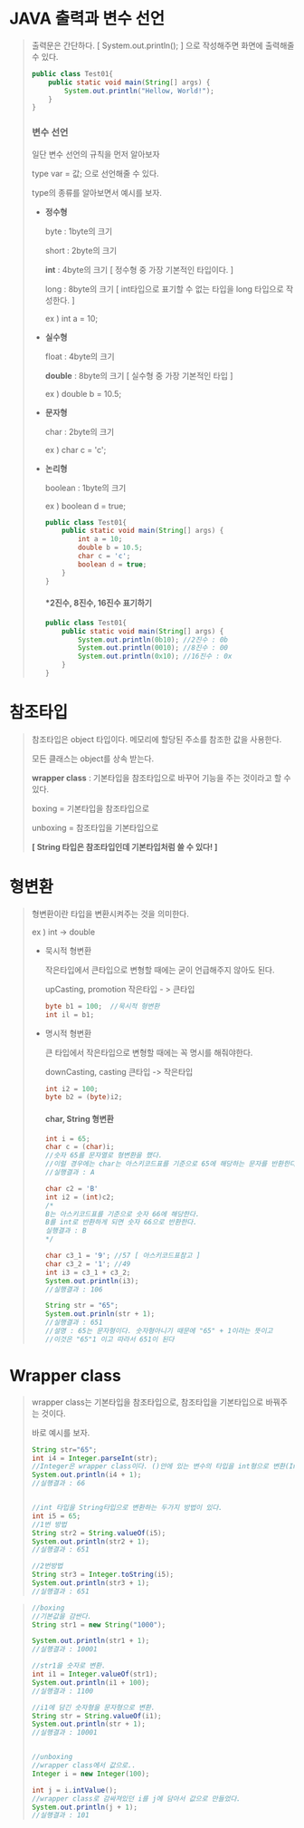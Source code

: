 # JAVA 출력과 변수 선언

> 출력문은 간단하다. [ System.out.println(); ] 으로 작성해주면 화면에 출력해줄 수 있다.
>
> ```java
> public class Test01{
>     public static void main(String[] args) {
>         System.out.println("Hellow, World!");
>     }
> }
> ```
>
>  
>
> ### 변수 선언
>
> 일단 변수 선언의 규칙을 먼저 알아보자
>
> type var = 값; 으로 선언해줄 수 있다.
>
> type의 종류를 알아보면서 예시를 보자.
>
> - **정수형**
>
>   byte : 1byte의 크기
>
>   short : 2byte의 크기
>
>   **int** : 4byte의 크기  [ 정수형 중 가장 기본적인 타입이다. ]
>
>   long : 8byte의 크기 [ int타입으로 표기할 수 없는 타입을 long 타입으로 작성한다. ]
>
>   ex ) int a = 10;
>
> - **실수형**
>
>   float : 4byte의 크기
>
>   **double** : 8byte의 크기 [ 실수형 중 가장 기본적인 타입 ]
>
>   ex ) double b = 10.5;
>
> - **문자형**
>
>   char : 2byte의 크기
>
>   ex ) char c =  'c';
>
> - **논리형**
>
>   boolean : 1byte의 크기
>
>   ex ) boolean d = true;
>
>    
>
>   ```java
>   public class Test01{
>       public static void main(String[] args) {
>           int a = 10;
>           double b = 10.5;
>           char c = 'c';
>           boolean d = true;
>       }
>   }
>   ```
>
>    
>
>   #### *2진수, 8진수, 16진수 표기하기
>
>   ```java
>   public class Test01{
>       public static void main(String[] args) {
>           System.out.println(0b10); //2진수 : 0b
>           System.out.println(0010); //8진수 : 00
>           System.out.println(0x10); //16진수 : 0x
>       }
>   }
>   ```



# 참조타입

> 참조타입은 object 타입이다. 메모리에 할당된 주소를 참조한 값을 사용한다.
>
> 모든 클래스는 object를 상속 받는다.
>
> **wrapper class** : 기본타입을 참조타입으로 바꾸어 기능을 주는 것이라고 할 수 있다.
>
> boxing = 기본타입을 참조타입으로
>
> unboxing = 참조타입을 기본타입으로
>
> **[ String 타입은 참조타입인데 기본타입처럼 쓸 수 있다! ]**



# 형변환

> 형변환이란 타입을 변환시켜주는 것을 의미한다.
>
> ex ) int -> double
>
> - 묵시적 형변환
>
>   작은타입에서 큰타입으로 변형할 때에는 굳이 언급해주지 않아도 된다.
>
>   upCasting, promotion 작은타입 - > 큰타입
>
>   ```java
>   byte b1 = 100;	//묵시적 형변환
>   int il = b1;
>   ```
>
>   
>
> - 명시적 형변환
>
>   큰 타입에서 작은타입으로 변형할 때에는 꼭 명시를 해줘야한다.
>
>   downCasting, casting 큰타입 -> 작은타입
>
>   ```java
>   int i2 = 100;
>   byte b2 = (byte)i2;
>   ```
>
>    
>
>   #### char, String 형변환
>
>   ```java
>   int i = 65;
>   char c = (char)i;
>   //숫자 65를 문자열로 형변환을 했다.
>   //이럴 경우에는 char는 아스키코드표를 기준으로 65에 해당하는 문자를 반환한다.
>   //실행결과 : A
>   
>   char c2 = 'B'
>   int i2 = (int)c2;
>   /*
>   B는 아스키코드표를 기준으로 숫자 66에 해당한다.
>   B를 int로 반환하게 되면 숫자 66으로 반환한다.
>   실행결과 : B
>   */
>   
>   char c3_1 = '9'; //57 [ 아스키코드표참고 ]
>   char c3_2 = '1'; //49
>   int i3 = c3_1 + c3_2;
>   System.out.println(i3);
>   //실행결과 : 106
>   
>   String str = "65";
>   System.out.prinln(str + 1);
>   //실행결과 : 651
>   //설명 : 65는 문자형이다. 숫자형아니기 때문에 "65" + 1이라는 뜻이고
>   //이것은 "65"1 이고 따라서 651이 된다
>   ```



# Wrapper class

> wrapper class는 기본타입을 참조타입으로, 참조타입을 기본타입으로 바꿔주는 것이다.
>
> 바로 예시를 보자.
>
> ```java
> String str="65";
> int i4 = Integer.parseInt(str);
> //Integer은 wrapper class이다. ()안에 있는 변수의 타입을 int형으로 변환(Integer)해주는 것이다.
> System.out.println(i4 + 1);
> //실행결과 : 66
> 
> 
> //int 타입을 String타입으로 변환하는 두가지 방법이 있다.
> int i5 = 65;
> //1번 방법
> String str2 = String.valueOf(i5);
> System.out.println(str2 + 1);
> //실행결과 : 651
> 
> //2번방법
> String str3 = Integer.toString(i5);
> System.out.println(str3 + 1);
> //실행결과 : 651
> 
> ```



> ```java
> //boxing
> //기본값을 감싼다.
> String str1 = new String("1000");
> 
> System.out.println(str1 + 1);
> //실행결과 : 10001
> 
> //str1을 숫자로 변환.
> int i1 = Integer.valueOf(str1);
> System.out.println(i1 + 100);
> //실행결과 : 1100
> 
> //i1에 담긴 숫자형을 문자형으로 변환.
> String str = String.valueOf(i1);
> System.out.println(str + 1);
> //실행결과 : 10001
> 
> 
> //unboxing
> //wrapper class에서 값으로..
> Integer i = new Integer(100);
> 
> int j = i.intValue();
> //wrapper class로 감싸져있던 i를 j에 담아서 값으로 만들었다.
> System.out.println(j + 1);
> //실행결과 : 101
> ```
>
> 

